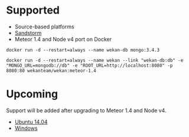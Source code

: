 # Supported

* Source-based platforms
* [Sandstorm](https://sandstorm.io)
* Meteor 1.4 and Node v4 port on Docker

```
docker run -d --restart=always --name wekan-db mongo:3.4.3

docker run -d --restart=always --name wekan --link "wekan-db:db" -e "MONGO_URL=mongodb://db" -e "ROOT_URL=http://localhost:8080" -p 8080:80 wekanteam/wekan:meteor-1.4
```

# Upcoming

Support will be added after upgrading to Meteor 1.4 and Node v4.

* [Ubuntu 14.04](https://github.com/wekan/wekan/issues/978)
* [Windows](https://github.com/wekan/wekan/issues/977)